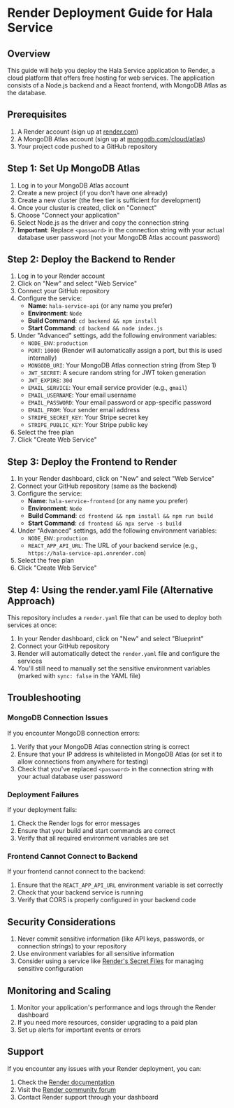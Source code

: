 # Render Deployment Guide for Hala Service

## Overview

This guide will help you deploy the Hala Service application to Render, a cloud platform that offers free hosting for web services. The application consists of a Node.js backend and a React frontend, with MongoDB Atlas as the database.

## Prerequisites

1. A Render account (sign up at [render.com](https://render.com))
2. A MongoDB Atlas account (sign up at [mongodb.com/cloud/atlas](https://mongodb.com/cloud/atlas))
3. Your project code pushed to a GitHub repository

## Step 1: Set Up MongoDB Atlas

1. Log in to your MongoDB Atlas account
2. Create a new project (if you don't have one already)
3. Create a new cluster (the free tier is sufficient for development)
4. Once your cluster is created, click on "Connect"
5. Choose "Connect your application"
6. Select Node.js as the driver and copy the connection string
7. **Important**: Replace `<password>` in the connection string with your actual database user password (not your MongoDB Atlas account password)

## Step 2: Deploy the Backend to Render

1. Log in to your Render account
2. Click on "New" and select "Web Service"
3. Connect your GitHub repository
4. Configure the service:
   - **Name**: `hala-service-api` (or any name you prefer)
   - **Environment**: `Node`
   - **Build Command**: `cd backend && npm install`
   - **Start Command**: `cd backend && node index.js`
5. Under "Advanced" settings, add the following environment variables:
   - `NODE_ENV`: `production`
   - `PORT`: `10000` (Render will automatically assign a port, but this is used internally)
   - `MONGODB_URI`: Your MongoDB Atlas connection string (from Step 1)
   - `JWT_SECRET`: A secure random string for JWT token generation
   - `JWT_EXPIRE`: `30d`
   - `EMAIL_SERVICE`: Your email service provider (e.g., `gmail`)
   - `EMAIL_USERNAME`: Your email username
   - `EMAIL_PASSWORD`: Your email password or app-specific password
   - `EMAIL_FROM`: Your sender email address
   - `STRIPE_SECRET_KEY`: Your Stripe secret key
   - `STRIPE_PUBLIC_KEY`: Your Stripe public key
6. Select the free plan
7. Click "Create Web Service"

## Step 3: Deploy the Frontend to Render

1. In your Render dashboard, click on "New" and select "Web Service"
2. Connect your GitHub repository (same as the backend)
3. Configure the service:
   - **Name**: `hala-service-frontend` (or any name you prefer)
   - **Environment**: `Node`
   - **Build Command**: `cd frontend && npm install && npm run build`
   - **Start Command**: `cd frontend && npx serve -s build`
4. Under "Advanced" settings, add the following environment variables:
   - `NODE_ENV`: `production`
   - `REACT_APP_API_URL`: The URL of your backend service (e.g., `https://hala-service-api.onrender.com`)
5. Select the free plan
6. Click "Create Web Service"

## Step 4: Using the render.yaml File (Alternative Approach)

This repository includes a `render.yaml` file that can be used to deploy both services at once:

1. In your Render dashboard, click on "New" and select "Blueprint"
2. Connect your GitHub repository
3. Render will automatically detect the `render.yaml` file and configure the services
4. You'll still need to manually set the sensitive environment variables (marked with `sync: false` in the YAML file)

## Troubleshooting

### MongoDB Connection Issues

If you encounter MongoDB connection errors:

1. Verify that your MongoDB Atlas connection string is correct
2. Ensure that your IP address is whitelisted in MongoDB Atlas (or set it to allow connections from anywhere for testing)
3. Check that you've replaced `<password>` in the connection string with your actual database user password

### Deployment Failures

If your deployment fails:

1. Check the Render logs for error messages
2. Ensure that your build and start commands are correct
3. Verify that all required environment variables are set

### Frontend Cannot Connect to Backend

If your frontend cannot connect to the backend:

1. Ensure that the `REACT_APP_API_URL` environment variable is set correctly
2. Check that your backend service is running
3. Verify that CORS is properly configured in your backend code

## Security Considerations

1. Never commit sensitive information (like API keys, passwords, or connection strings) to your repository
2. Use environment variables for all sensitive information
3. Consider using a service like [Render's Secret Files](https://render.com/docs/secret-files) for managing sensitive configuration

## Monitoring and Scaling

1. Monitor your application's performance and logs through the Render dashboard
2. If you need more resources, consider upgrading to a paid plan
3. Set up alerts for important events or errors

## Support

If you encounter any issues with your Render deployment, you can:

1. Check the [Render documentation](https://render.com/docs)
2. Visit the [Render community forum](https://community.render.com)
3. Contact Render support through your dashboard